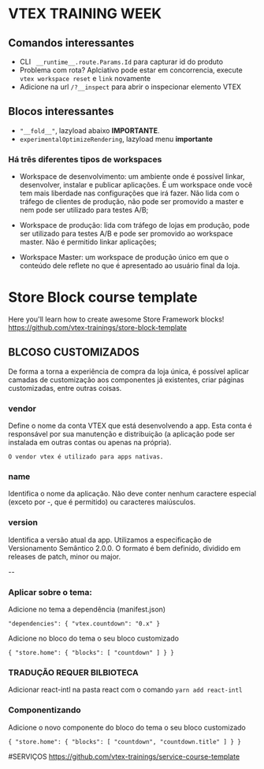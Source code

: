 # VTEX TRAINING WEEK

## Comandos interessantes
- CLI ` __runtime__.route.Params.Id` para capturar id do produto
- Problema com rota? Aplciativo pode estar em concorrencia, execute `vtex workspace reset` e `link` novamente
- Adicione na url `/?__inspect` para abrir o inspecionar elemento VTEX

## Blocos interessantes
- `"__fold__"`, lazyload abaixo **IMPORTANTE**.
- `experimentalOptimizeRendering`, lazyload menu **importante**

### Há três diferentes tipos de workspaces
- Workspace de desenvolvimento: um ambiente onde é possível linkar, desenvolver, instalar e publicar aplicações. É um workspace onde você tem mais liberdade nas configurações que irá fazer. Não lida com o tráfego de clientes de produção, não pode ser promovido a master e nem pode ser utilizado para testes A/B;

- Workspace de produção: lida com tráfego de lojas em produção, pode ser utilizado para testes A/B e pode ser promovido ao workspace master. Não é permitido linkar aplicações;

- Workspace Master: um workspace de produção único em que o conteúdo dele reflete no que é apresentado ao usuário final da loja.


# Store Block course template

Here you'll learn how to create awesome Store Framework blocks!
https://github.com/vtex-trainings/store-block-template

## BLCOSO CUSTOMIZADOS
De forma a torna a experiência de compra da loja única, é possível aplicar camadas de customização aos componentes já existentes, criar páginas customizadas, entre outras coisas.

### vendor
Define o nome da conta VTEX que está desenvolvendo a app. Esta conta é responsável por sua manutenção e distribuição (a aplicação pode ser instalada em outras contas ou apenas na própria).

`O vendor vtex é utilizado para apps nativas.`

### name
Identifica o nome da aplicação. Não deve conter nenhum caractere especial (exceto por -, que é permitido) ou caracteres maiúsculos.

###  version
Identifica a versão atual da app. Utilizamos a especificação de Versionamento Semântico 2.0.0. O formato é bem definido, dividido em releases de patch, minor ou major.

--

###  Aplicar sobre o tema:
Adicione no tema a dependência (manifest.json)

`"dependencies": {
"vtex.countdown": "0.x"
}`

Adicione no bloco do tema o seu bloco customizado   

`{
  "store.home": {
    "blocks": [
      "countdown"
    ]
  }
}`

### TRADUÇÃO REQUER BILBIOTECA
Adicionar react-intl na pasta react com o comando
`yarn add react-intl`

### Componentizando
Adicione o novo componente do bloco do tema o seu bloco customizado   

`{
  "store.home": {
    "blocks": [
      "countdown",
      "countdown.title"
    ]
  }
}`

#SERVIÇOS
https://github.com/vtex-trainings/service-course-template
